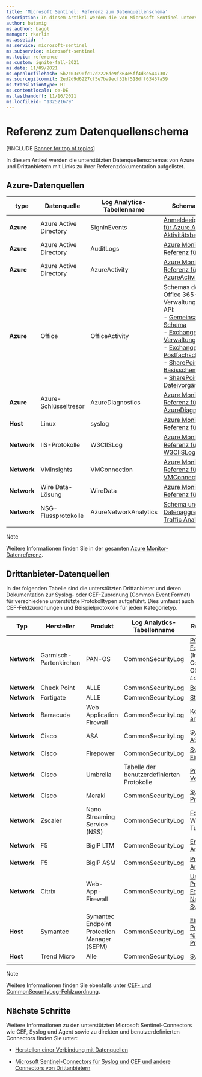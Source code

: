 ```yaml
---
title: 'Microsoft Sentinel: Referenz zum Datenquellenschema'
description: In diesem Artikel werden die von Microsoft Sentinel unterstützten Datenquellenschemas von Azure und Drittanbietern mit Links zu ihrer Referenzdokumentation aufgelistet.
author: batamig
ms.author: bagol
manager: rkarlin
ms.assetid: ''
ms.service: microsoft-sentinel
ms.subservice: microsoft-sentinel
ms.topic: reference
ms.custom: ignite-fall-2021
ms.date: 11/09/2021
ms.openlocfilehash: 5b2c03c90fc17d2226de9f364e5ff4d3e5447307
ms.sourcegitcommit: 2ed2d9d6227cf5e7ba9ecf52bf518dff63457a59
ms.translationtype: HT
ms.contentlocale: de-DE
ms.lasthandoff: 11/16/2021
ms.locfileid: "132521679"
---
```

# <a name="data-source-schema-reference"></a>Referenz zum Datenquellenschema

[!INCLUDE [Banner for top of topics](./includes/banner.md)]

In diesem Artikel werden die unterstützten Datenquellenschemas von Azure und Drittanbietern mit Links zu ihrer Referenzdokumentation aufgelistet.

## <a name="azure-data-sources"></a>Azure-Datenquellen

| type                             | Datenquelle             | Log Analytics-Tabellenname | Schemareferenz |
| -------------------------------- | ---------------------- | ---------------------- | ---------------- |
| **Azure**                            | Azure Active Directory | SigninEvents           | [Anmeldeeigenschaften für Azure AD-Aktivitätsberichte](/graph/api/resources/signin#properties) |
| **Azure**                            | Azure Active Directory | AuditLogs              | [Azure Monitor-Referenz für AuditLogs](/azure/azure-monitor/reference/tables/auditlogs) |
| **Azure**                            | Azure Active Directory | AzureActivity          | [Azure Monitor-Referenz für AzureActivity](/azure/azure-monitor/reference/tables/azureactivity) |
| **Azure**                            | Office                 | OfficeActivity         | Schemas der Office 365-Verwaltungsaktivitäts-API: <br>- [Gemeinsames Schema ](/office/office-365-management-api/office-365-management-activity-api-schema#common-schema)   <br>- [Exchange-Verwaltungsschema ](/office/office-365-management-api/office-365-management-activity-api-schema#exchange-admin-schema) <br>- [Exchange-Postfachschema](/office/office-365-management-api/office-365-management-activity-api-schema#exchange-mailbox-schema)  <br>- [SharePoint-Basisschema](/office/office-365-management-api/office-365-management-activity-api-schema#sharepoint-base-schema)   <br>- [SharePoint-Dateivorgänge](/office/office-365-management-api/office-365-management-activity-api-schema#sharepoint-file-operations) |
| **Azure**                            | Azure-Schlüsseltresor         | AzureDiagnostics       | [Azure Monitor-Referenz für AzureDiagnostics](/azure/azure-monitor/reference/tables/azurediagnostics) |
| **Host**                             | Linux                  | syslog                 | [Azure Monitor-Referenz für Syslog](/azure/azure-monitor/reference/tables/syslog) |
| **Network**                          | IIS-Protokolle               | W3CIISLog              | [Azure Monitor-Referenz für W3CIISLog](/azure/azure-monitor/reference/tables/w3ciislog) |
| **Network**                          | VMinsights             | VMConnection           | [Azure Monitor-Referenz für VMConnection](/azure/azure-monitor/reference/tables/vmconnection) |
| **Network**                          | Wire Data-Lösung     | WireData               | [Azure Monitor-Referenz für WireData](/azure/azure-monitor/reference/tables/wiredata) |
| **Network**                          | NSG-Flussprotokolle          | AzureNetworkAnalytics  | [Schema und Datenaggregation in Traffic Analytics](../network-watcher/traffic-analytics-schema.md) |
| | | | |

> [!NOTE]
> Weitere Informationen finden Sie in der gesamten [Azure Monitor-Datenreferenz](/azure/azure-monitor/reference/).
>
## <a name="3rd-party-vendor-data-sources"></a>Drittanbieter-Datenquellen

In der folgenden Tabelle sind die unterstützten Drittanbieter und deren Dokumentation zur Syslog- oder CEF-Zuordnung (Common Event Format) für verschiedene unterstützte Protokolltypen aufgeführt. Dies umfasst auch CEF-Feldzuordnungen und Beispielprotokolle für jeden Kategorietyp.

| Typ |    Hersteller |    Produkt | Log Analytics-Tabellenname | Referenz zur CEF-Feldzuordnung  |
| ----- | ----- | ----- | ----- |----- |
| **Network** | Garmisch-Partenkirchen   | PAN-OS    | CommonSecurityLog |   [PAN-OS 9.0 Common Event Format Integration Guide](https://docs.paloaltonetworks.com/content/dam/techdocs/en_US/pdf/cef/pan-os-90-cef-configuration-guide.pdf) (Integrationsleitfaden zum Common Event Format in PAN-OS 9.0; suchen Sie nach *CEF-style Log Formats*) |
| **Network** | Check Point  |ALLE   | CommonSecurityLog | [Beschreibung der Protokollfelder](https://supportcenter.checkpoint.com/supportcenter/portal?eventSubmit_doGoviewsolutiondetails=&solutionid=sk109795)       |
| **Network** | Fortigate   | ALLE   | CommonSecurityLog | [Struktur des Protokollschemas](https://docs.fortinet.com/document/fortigate/6.2.3/fortios-log-message-reference/738142/log-schema-structure)         |
| **Network** | Barracuda | Web Application Firewall |  CommonSecurityLog   | [Konfigurieren von Syslog und anderen Protokollen](https://campus.barracuda.com/product/webapplicationfirewall/doc/4259935/how-to-configure-syslog-and-other-logs/)  |
| **Network** | Cisco | ASA | CommonSecurityLog | [Syslog-Meldungen bei der Cisco ASA-Serie](https://www.cisco.com/c/en/us/td/docs/security/asa/syslog/b_syslog/about.html)    |
| **Network** | Cisco | Firepower   | CommonSecurityLog | [Syslog-Meldungen von Cisco Firepower Threat Defense](https://www.cisco.com/c/en/us/td/docs/security/firepower/Syslogs/b_fptd_syslog_guide.html)    |
| **Network** | Cisco   | Umbrella  | Tabelle der benutzerdefinierten Protokolle  | [Protokollformate und Versionsverwaltung](https://docs.umbrella.com/deployment-umbrella/docs/log-formats-and-versioning)   |
| **Network**   | Cisco | Meraki    | CommonSecurityLog |   [Syslog-Ereignistypen und Protokollbeispiele](https://documentation.meraki.com/zGeneral_Administration/Monitoring_and_Reporting/Syslog_Event_Types_and_Log_Samples)    |
| **Network**   | Zscaler | Nano Streaming Service (NSS)|   CommonSecurityLog | [Formatieren von NSS-Feeds](https://help.zscaler.com/zia/documentation-knowledgebase/analytics/nss/nss-feeds/formatting-nss-feeds) (nur Web-, Firewall-, DNS- und Tunnelprotokolle) |
| **Network**   |F5 | BigIP LTM|    CommonSecurityLog|  [Ereignismeldungen und Angriffstypen](https://techdocs.f5.com/kb/en-us/products/big-ip_ltm/manuals/product/bigip-external-monitoring-implementations-13-0-0/15.html)  |
| **Network** | F5  | BigIP ASM|    CommonSecurityLog|  [Protokollieren von Anwendungssicherheitsereignissen](https://techdocs.f5.com/kb/en-us/products/big-ip_asm/manuals/product/asm-implementations-13-1-0/14.html)                                                           |
| **Network** | Citrix  |Web-App-Firewall   | CommonSecurityLog|    [Unterstützung für die CEF-Protokollierung (Common Event Format) in der Anwendungsfirewall](https://support.citrix.com/article/CTX136146) <br>  [NetScaler 12.0: Referenz zu Syslog-Meldungen](https://developer-docs.citrix.com/projects/netscaler-syslog-message-reference/en/12.0/)   |
|**Host** |Symantec | Symantec Endpoint Protection Manager (SEPM) | CommonSecurityLog|[Einstellungen für die externe Protokollierung und Schweregrade für Protokollereignisse für Endpoint Protection Manager](https://support.symantec.com/us/en/article.tech171741.html)|
|**Host** |Trend Micro |Alle |CommonSecurityLog | [Syslog-Inhaltszuordnung – CEF](https://docs.trendmicro.com/en-us/enterprise/control-manager-70/appendices/syslog-mapping-cef.aspx) |
| | | | | |

> [!NOTE]
> Weitere Informationen finden Sie ebenfalls unter [CEF- und CommonSecurityLog-Feldzuordnung](cef-name-mapping.md).
> 
## <a name="next-steps"></a>Nächste Schritte

Weitere Informationen zu den unterstützten Microsoft Sentinel-Connectors wie CEF, Syslog und Agent sowie zu direkten und benutzerdefinierten Connectors finden Sie unter:

- [Herstellen einer Verbindung mit Datenquellen](connect-data-sources.md)

- [Microsoft Sentinel-Connectors für Syslog und CEF und andere Connectors von Drittanbietern](https://techcommunity.microsoft.com/t5/azure-sentinel/azure-sentinel-syslog-cef-and-other-3rd-party-connectors-grand/ba-p/803891)
